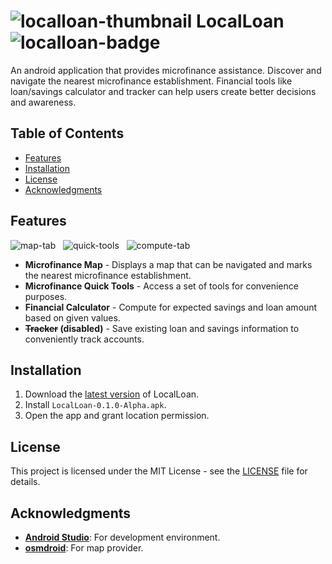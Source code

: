 # ![localloan-thumbnail][localloan-thumbnail] LocalLoan ![localloan-badge][localloan-badge]
An android application that provides microfinance assistance. Discover and navigate the nearest microfinance establishment. Financial tools like loan/savings calculator and tracker can help users create better decisions and awareness.

## Table of Contents
- [Features](#features)
- [Installation](#installation)
- [License](#license)
- [Acknowledgments](#acknowledgments)

## Features
![map-tab][map-tab] &nbsp;
![quick-tools][quick-tools] &nbsp;
![compute-tab][compute-tab]
- **Microfinance Map** - Displays a map that can be navigated and marks the nearest microfinance establishment.
- **Microfinance Quick Tools** - Access a set of tools for convenience purposes.
- **Financial Calculator** - Compute for expected savings and loan amount based on given values.
- **~~Tracker~~ (disabled)** - Save existing loan and savings information to conveniently track accounts.

## Installation
1. Download the [latest version][release-page] of LocalLoan.
2. Install `LocalLoan-0.1.0-Alpha.apk`.
3. Open the app and grant location permission.

## License
This project is licensed under the MIT License - see the [LICENSE](LICENSE) file for details.

## Acknowledgments
- **[Android Studio][android-studio]**: For development environment.
- **[osmdroid][osmdroid]**: For map provider.

<!-- Reference -->
[localloan-thumbnail]: https://github.com/Mindkerchief/LocalLoan/assets/130748576/d42cb208-c04a-4970-98e4-26401d1d741f
[localloan-badge]: https://img.shields.io/badge/Android-Microfinance_Asistant-674FA3

[map-tab]: https://github.com/Mindkerchief/LocalLoan/assets/130748576/2096f369-3013-45c8-9ee8-43a7fe09a62b
[quick-tools]: https://github.com/Mindkerchief/LocalLoan/assets/130748576/1489bf3a-a7d8-4196-8922-414eb02f6d35
[compute-tab]: https://github.com/Mindkerchief/LocalLoan/assets/130748576/f3937930-38f8-4b92-8276-dfeb47688426

[release-page]: https://github.com/Mindkerchief/LocalLoan/releases
[android-studio]: https://developer.android.com/studio
[osmdroid]: https://github.com/osmdroid/osmdroid
